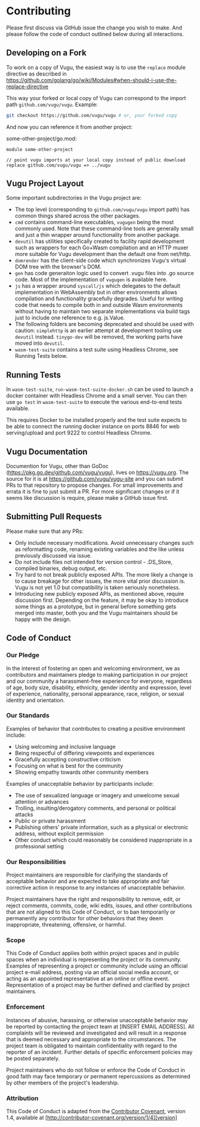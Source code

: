 # Contributing

Please first discuss via GitHub issue the change you wish to make.
And please follow the code of conduct outlined below during all interactions.

## Developing on a Fork

To work on a copy of Vugu, the easiest way is to use the `replace` module directive as described in https://github.com/golang/go/wiki/Modules#when-should-i-use-the-replace-directive

This way your forked or local copy of Vugu can correspond to the import path `github.com/vugu/vugu`.  Example:

```bash
git checkout https://github.com/vugu/vugu # or, your forked copy
```

And now you can reference it from another project:

some-other-project/go.mod:
```
module some-other-project

// point vugu imports at your local copy instead of public download
replace github.com/vugu/vugu => ../vugu
```

## Vugu Project Layout

Some important subdirectories in the Vugu project are:
* The top level (corresponding to `github.com/vugu/vugu` import path) has common things shared across the other packages.
* `cmd` contains command-line executables, `vugugen` being the most commonly used.  Note that these command-line tools are generally small and just a thin wrapper around functionality from another package.
* `devutil` has utilities specifically created to facility rapid development such as wrappers for each Go+Wasm compilation and an HTTP muxer more suitable for Vugu development than the default one from net/http.
* `domrender` has the client-side code which synchronizes Vugu's virtual DOM tree with the browser's DOM.
* `gen` has code generaiton logic used to convert .vugu files into .go source code.  Most of the implementation of `vugugen` is available here.
* `js` has a wrapper around `syscall/js` which delegates to the default implementation in WebAssembly but in other environments allows compilation and functionality gracefully degrades.  Useful for writing code that needs to compile both in and outside Wasm environments without having to maintain two separate implementations via build tags just to include one reference to e.g. js.Value.
* The following folders are becoming deprecated and should be used with caution: `simplehttp` is an earlier attempt at development tooling use `devutil` instead.  `tinygo-dev` will be removed, the working parts have moved into `devutil`.
* `wasm-test-suite` contains a test suite using Headless Chrome, see Running Tests below.

## Running Tests

In `wasm-test-suite`, `run-wasm-test-suite-docker.sh` can be used to launch a docker container with Headless Chrome and a small server.  You can then use `go test` in `wasm-test-suite` to execute the various end-to-end tests available.

This requires Docker to be installed properly and the test suite expects to be able to connect the running docker instance on ports 8846 for web serving/upload and port 9222 to control Headless Chrome.

## Vugu Documentation

Documention for Vugu, other than GoDoc (https://pkg.go.dev/github.com/vugu/vugu), lives on https://vugu.org.  The source for it is at https://github.com/vugu/vugu-site and you can submit PRs to that repository to propose changes.  For small improvements and errata it is fine to just submit a PR.  For more significant changes or if it seems like discussion is require, please make a GitHub issue first.

## Submitting Pull Requests

Please make sure that any PRs:
* Only include necessary modifications.  Avoid unnecessary changes such as reformatting code, renaming existing variables and the like unless previously discussed via issue.
* Do not include files not intended for version control - .DS_Store, compiled binaries, debug output, etc.
* Try hard to not break publicly exposed APIs.  The more likely a change is to cause breakage for other issues, the more vital prior discussion is.  Vugu is not yet 1.0 but compatibility is taken seriously nonetheless.
* Introducing new publicly exposed APIs, as mentioned above, require discussion first.  Depending on the feature, it may be okay to introduce some things as a prototype, but in general before something gets merged into master, both you and the Vugu maintainers should be happy with the design.

## Code of Conduct

### Our Pledge

In the interest of fostering an open and welcoming environment, we as
contributors and maintainers pledge to making participation in our project and
our community a harassment-free experience for everyone, regardless of age, body
size, disability, ethnicity, gender identity and expression, level of experience,
nationality, personal appearance, race, religion, or sexual identity and
orientation.

### Our Standards

Examples of behavior that contributes to creating a positive environment
include:

* Using welcoming and inclusive language
* Being respectful of differing viewpoints and experiences
* Gracefully accepting constructive criticism
* Focusing on what is best for the community
* Showing empathy towards other community members

Examples of unacceptable behavior by participants include:

* The use of sexualized language or imagery and unwelcome sexual attention or
advances
* Trolling, insulting/derogatory comments, and personal or political attacks
* Public or private harassment
* Publishing others' private information, such as a physical or electronic
  address, without explicit permission
* Other conduct which could reasonably be considered inappropriate in a
  professional setting

### Our Responsibilities

Project maintainers are responsible for clarifying the standards of acceptable
behavior and are expected to take appropriate and fair corrective action in
response to any instances of unacceptable behavior.

Project maintainers have the right and responsibility to remove, edit, or
reject comments, commits, code, wiki edits, issues, and other contributions
that are not aligned to this Code of Conduct, or to ban temporarily or
permanently any contributor for other behaviors that they deem inappropriate,
threatening, offensive, or harmful.

### Scope

This Code of Conduct applies both within project spaces and in public spaces
when an individual is representing the project or its community. Examples of
representing a project or community include using an official project e-mail
address, posting via an official social media account, or acting as an appointed
representative at an online or offline event. Representation of a project may be
further defined and clarified by project maintainers.

### Enforcement

Instances of abusive, harassing, or otherwise unacceptable behavior may be
reported by contacting the project team at [INSERT EMAIL ADDRESS]. All
complaints will be reviewed and investigated and will result in a response that
is deemed necessary and appropriate to the circumstances. The project team is
obligated to maintain confidentiality with regard to the reporter of an incident.
Further details of specific enforcement policies may be posted separately.

Project maintainers who do not follow or enforce the Code of Conduct in good
faith may face temporary or permanent repercussions as determined by other
members of the project's leadership.

### Attribution

This Code of Conduct is adapted from the [Contributor Covenant][homepage], version 1.4,
available at [http://contributor-covenant.org/version/1/4][version]

[homepage]: http://contributor-covenant.org
[version]: http://contributor-covenant.org/version/1/4/
